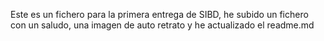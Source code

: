 Este es un fichero para la primera entrega de SIBD, he subido un fichero con un saludo, una imagen de auto retrato y he actualizado el readme.md
